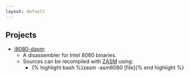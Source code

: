 ```yaml
---
layout: default
---
```


## Projects

+ [i8080-dasm](https://www.github.com/CompaqDisc/i8080-dasm):
    + A disassembler for Intel 8080 binaries.
    + Sources can be recompiled with [ZASM](https://k1.spdns.de/Develop/Projects/zasm/Distributions/) using:
        + {% highlight bash %}zasm -asm8080 [file]{% end highlight %}
